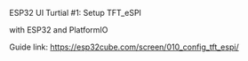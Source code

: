 ESP32 UI Turtial #1: Setup TFT_eSPI 

with ESP32 and PlatformIO

Guide link: https://esp32cube.com/screen/010_config_tft_espi/